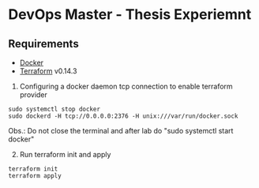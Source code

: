 # DevOps Master - Thesis Experiemnt #

Requirements
------------
-	[Docker](https://docs.docker.com/engine/install/)
-	[Terraform](https://www.terraform.io/downloads.html) v0.14.3

1. Configuring a docker daemon tcp connection to enable terraform provider 
```
sudo systemctl stop docker
sudo dockerd -H tcp://0.0.0.0:2376 -H unix:///var/run/docker.sock
```
Obs.: Do not close the terminal and after lab do "sudo systemctl start docker"

2. Run terraform init and apply 
```
terraform init
terraform apply
```